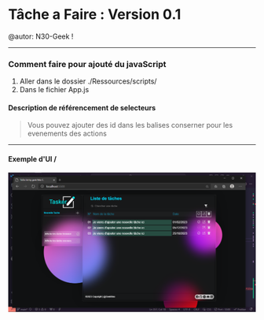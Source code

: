 # Tâche a Faire : Version 0.1
@autor: N30-Geek !
____
### Comment faire pour ajouté du javaScript

1. Aller dans le dossier ./Ressources/scripts/
2. Dans le fichier App.js

#### Description de référencement de selecteurs
>Vous pouvez ajouter des id dans les balises conserner pour les evenements des actions
____

#### Exemple d'UI /
![alt text](ressources/images/screenShot.png)

